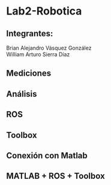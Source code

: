 # Lab2-Robotica
## Integrantes:

Brian Alejandro Vásquez González  
William Arturo Sierra Díaz  

## Mediciones
## Análisis
## ROS

## Toolbox
## Conexión con Matlab
## MATLAB + ROS + Toolbox
